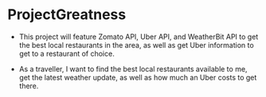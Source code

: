 # ProjectGreatness
- This project will feature Zomato API, Uber API, and WeatherBit API to get the best local restaurants in the area, as well as get Uber information to get to a restaurant of choice.

- As a traveller, I want to find the best local restaurants available to me, get the latest weather update, as well as how much an Uber costs to get there.